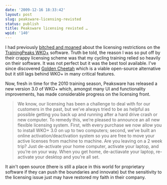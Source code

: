 ```yaml
---
date: '2009-12-16 18:33:42'
layout: post
slug: peaksware-licensing-revisted
status: publish
title: Peaksware licensing revisted …
wpid: '140'
---
```



I had previously [bitched and moaned](http://www.perrygeo.net/wordpress/?p=138) about the licensing restrictions on the [TrainingPeaks WKO+](http://www.trainingpeaks.com/WKO) software. Truth be told, the reason I was so put off by their crappy licensing scheme was that my cycling training relied so heavily on their software. It was not perfect but it was the best tool available. I've since discovered [Golden Cheetah](http://goldencheetah.org/) which is a viable open-source alternative but it still lags behind WKO+ in many critical features.

Now, fresh in time for the 2010 training season, Peaksware has released a new version 3.0 of WKO+ which, amongst many UI and functionality improvements, has made considerable progress on the licensing front.



> We know, our licensing has been a challenge to deal with for our customers in the past, but we’ve always tried to be as helpful as possible getting you back up and running after a hard drive crash or new computer. To remedy this, we’re pleased to announce an all new flexible licensing system. First, with every purchase we now allow you to install WKO+ 3.0 on up to two computers; second, we’ve built an online activation/deactivation system so you are free to move your active licenses from machine to machine. Are you leaving on a 2 week trip? Just de-activate your home computer, activate your laptop, and you’re on your way. When you get home, de-actiavate your laptop, re-activate your desktop and you’re all set.



It ain't open source (there is still a place in this world for proprietary software if they can push the boundaries and innovate) but the sensitivity to the licensing issue just may have restored my faith in their company. 
